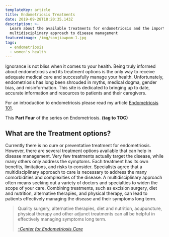 ```yaml
---
templateKey: article
title: Endometriosis Treatments
date: 2019-09-28T18:20:35.143Z
description: >-
  Learn about the available treatments for endometriosis and the importance of a
  multidisciplinary approach to disease management 
featuredimage: /img/sonjiawpom-1.jpg
tags:
  - endometriosis
  - women's health
---
```

Ignorance is not bliss when it comes to your health. Being truly informed about endometriosis and its treatment options is the only way to receive adequate medical care and successfully manage your health. Unfortunately, endometriosis has long been shrouded in myths, medical dogma, gender bias, and misinformation. This site is dedicated to bringing up to date, accurate information and resources to patients and their caregivers.

For an introduction to endometriosis please read my article [Endometriosis 101](/articles/2019-08-21-endometriosis/).

This **Part Four** of the series on Endometriosis. **(tag to TOC)**

<h2>What are the Treatment options?</h2>

Currently there is no cure or preventative treatment for endometriosis. However, there are several treatment options available that can help in disease management. Very few treatments actually target the disease, while many others only address the symptoms.  Each treatment has its own benefits, limitations, and risks to consider. Specialists agree that a multidisciplinary approach to care is necessary to address the many comorbidities and complexities of the disease. A multidisciplinary approach often means seeking out a variety of doctors and specialties to widen the scope of your care. Combining treatments, such as excision surgery, diet and nutrition, alternative therapies, and physical therapy, can lead to patients effectively managing the disease and their symptoms long term. 

<blockquote class=”blockquote”>

Quality surgery, alternative therapies, diet and nutrition, acupuncture, physical therapy and other adjunct treatments can all be helpful in effectively managing symptoms long term. 

<cite><a href="http://centerforendo.com/endometriosis-understanding-a-complex-disease" target="_blank" rel="noopener noreferrer">-Center for Endometriosis Care</a></cite>

</blockquote>
